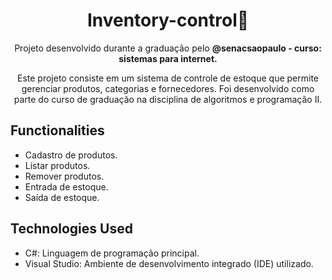 <h1 align="center">Inventory-control📝</h1>

<p align="center">Projeto desenvolvido durante a graduação pelo <b>@senacsaopaulo - curso: sistemas para internet.</b></p>
<p align="center">Este projeto consiste em um sistema de controle de estoque que permite gerenciar produtos, categorias e fornecedores. Foi desenvolvido como parte do curso de graduação na disciplina de algoritmos e programação II. </p>

## Functionalities

- Cadastro de produtos.
- Listar produtos.
- Remover produtos.
- Entrada de estoque.
- Saída de estoque.

## Technologies Used
- C#: Linguagem de programação principal.
- Visual Studio: Ambiente de desenvolvimento integrado (IDE) utilizado.


